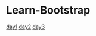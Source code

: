 # Learn-Bootstrap
<a href="https://wyn4cx.github.io/Learn-Bootstrap/day1">day1</a>
<a href="https://wyn4cx.github.io/Learn-Bootstrap/day2">day2</a>
<a href="https://wyn4cx.github.io/Learn-Bootstrap/day3">day3</a>

